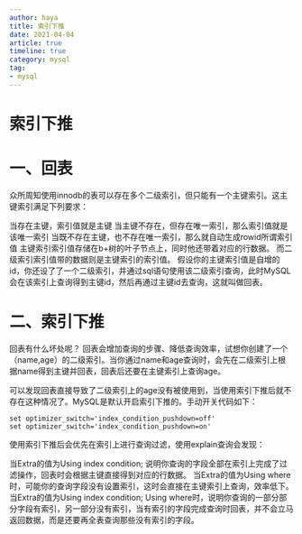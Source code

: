 ```yaml
---
author: haya
title: 索引下推
date: 2021-04-04
article: true
timeline: true
category: mysql
tag:
- mysql
---
```

# 索引下推

# 一、回表

众所周知使用innodb的表可以存在多个二级索引，但只能有一个主键索引。这主键索引满足下列要求：

当存在主键，索引值就是主键
当主键不存在，但存在唯一索引，那么索引值就是该唯一索引
当既不存在主键，也不存在唯一索引，那么就自动生成rowid所谓索引值
主键索引索引值存储在b+树的叶子节点上，同时他还带着对应的行数据。
而二级索引索引值带的数据则是主键索引的索引值。
假设你的主键索引值是自增的id，你还设了了一个二级索引，并通过sql语句使用该二级索引查询，此时MySQL会在该索引上查询得到主键id，然后再通过主键id去查询，这就叫做回表。

# 二、索引下推
回表有什么坏处呢？
回表会增加查询的步骤、降低查询效率，试想你创建了一个（name,age）的二级索引。当你通过name和age查询时，会先在二级索引上根据name得到主键并回表，回表后还要在主键索引上查询age。

可以发现回表直接导致了二级索引上的age没有被使用到，当使用索引下推后就不存在这种情况了。MySQL是默认开启索引下推的。手动开关代码如下：

```shell
set optimizer_switch='index_condition_pushdown=off'
set optimizer_switch='index_condition_pushdown=on'
```

使用索引下推后会优先在索引上进行查询过滤，使用explain查询会发现：

当Extra的值为Using index condition; 说明你查询的字段全部在索引上完成了过滤操作，回表时会根据主键直接得到对应的行数据。
当Extra的值为Using where时，可能你的查询字段没有设置索引，这时会直接在主键索引上查询，效率低下。
当Extra的值为Using index condition; Using where时，说明你查询的一部分部分字段有索引，另一部分没有索引，当有索引的字段完成查询时回表，并不会立马返回数据，而是还要再全表查询那些没有索引的字段。